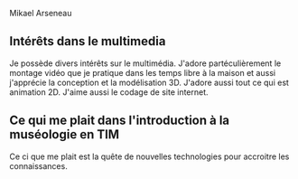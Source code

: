 Mikael Arseneau


## **Intérêts dans le multimedia**
Je possède divers intérêts sur le multimédia. J'adore partéculièrement le montage vidéo que je pratique dans les temps libre à la maison et aussi j'apprécie la conception et la modélisation 3D. J'adore aussi tout ce qui est animation 2D. J'aime aussi le codage de site internet. 

## **Ce qui me plait dans l'introduction à la muséologie en TIM** 
Ce ci que me plait est la quête de nouvelles technologies pour accroitre les connaissances.
